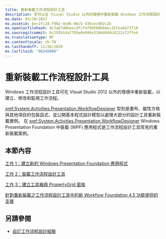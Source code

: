 ```yaml
---
title: 重新裝載工作流程設計工具
description: 您可以在 Visual Studio 以外的環境中重新裝載 Windows 工作流程設計工具，以建立、修改和監視工作流程。
ms.date: 03/30/2017
ms.assetid: bec1fc28-f902-4edb-86c5-436cec802c2b
ms.openlocfilehash: 8c3a67d0beecdfcf4f99580bb6ec25fea6473718
ms.sourcegitcommit: bc293b14af795e0e999e3304dd40c0222cf2ffe4
ms.translationtype: MT
ms.contentlocale: zh-TW
ms.lasthandoff: 11/26/2020
ms.locfileid: "96245896"
---
```

# <a name="rehosting-the-workflow-designer"></a>重新裝載工作流程設計工具

Windows 工作流程設計工具可在 Visual Studio 2012 以外的環境中重新裝載，以建立、修改和監視工作流程。

 <xref:System.Activities.Presentation.WorkflowDesigner> 型別是畫布、屬性方格與其他項目的包裝函式，並公開基本程式設計模型以處理大部分的設計工具重新裝載實例。 在 <xref:System.Activities.Presentation.WorkflowDesigner> Windows Presentation Foundation 中裝載 (WPF) 應用程式是工作流程設計工具常見的重新裝載案例。

## <a name="in-this-section"></a>本節內容

 [工作 1：建立新的 Windows Presentation Foundation 應用程式](task-1-create-a-new-wpf-app.md)

 [工作 2：裝載工作流程設計工具](task-2-host-the-workflow-designer.md)

 [工作 3：建立工具箱與 PropertyGrid 窗格](task-3-create-the-toolbox-and-propertygrid-panes.md)

 [針對重新裝載之工作流程設計工具中的新 Workflow Foundation 4.5 功能提供的支援](wf-features-in-the-rehosted-workflow-designer.md)

## <a name="see-also"></a>另請參閱

- [自訂工作流程設計經驗](customizing-the-workflow-design-experience.md)

